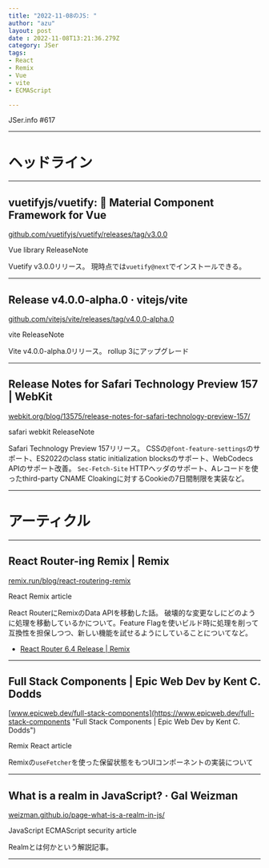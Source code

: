 ```yaml
---
title: "2022-11-08のJS: "
author: "azu"
layout: post
date : 2022-11-08T13:21:36.279Z
category: JSer
tags:
- React
- Remix
- Vue
- vite
- ECMAScript

---
```


JSer.info #617

----

<h1 class="site-genre">ヘッドライン</h1>

----

## vuetifyjs/vuetify: 🐉 Material Component Framework for Vue
[github.com/vuetifyjs/vuetify/releases/tag/v3.0.0](https://github.com/vuetifyjs/vuetify/releases/tag/v3.0.0 "vuetifyjs/vuetify: 🐉 Material Component Framework for Vue")
<p class="jser-tags jser-tag-icon"><span class="jser-tag">Vue</span> <span class="jser-tag">library</span> <span class="jser-tag">ReleaseNote</span></p>

Vuetify v3.0.0リリース。
現時点では`vuetify@next`でインストールできる。


----

## Release v4.0.0-alpha.0 · vitejs/vite
[github.com/vitejs/vite/releases/tag/v4.0.0-alpha.0](https://github.com/vitejs/vite/releases/tag/v4.0.0-alpha.0 "Release v4.0.0-alpha.0 · vitejs/vite")
<p class="jser-tags jser-tag-icon"><span class="jser-tag">vite</span> <span class="jser-tag">ReleaseNote</span></p>

Vite v4.0.0-alpha.0リリース。
rollup 3にアップグレード


----

## Release Notes for Safari Technology Preview 157 | WebKit
[webkit.org/blog/13575/release-notes-for-safari-technology-preview-157/](https://webkit.org/blog/13575/release-notes-for-safari-technology-preview-157/ "Release Notes for Safari Technology Preview 157 | WebKit")
<p class="jser-tags jser-tag-icon"><span class="jser-tag">safari</span> <span class="jser-tag">webkit</span> <span class="jser-tag">ReleaseNote</span></p>

Safari Technology Preview 157リリース。
CSSの`@font-feature-settings`のサポート、ES2022のclass static initialization blocksのサポート、WebCodecs APIのサポート改善。
`Sec-Fetch-Site` HTTPヘッダのサポート、Aレコードを使ったthird-party CNAME Cloakingに対するCookieの7日間制限を実装など。


----
<h1 class="site-genre">アーティクル</h1>

----

## React Router-ing Remix | Remix
[remix.run/blog/react-routering-remix](https://remix.run/blog/react-routering-remix "React Router-ing Remix | Remix")
<p class="jser-tags jser-tag-icon"><span class="jser-tag">React</span> <span class="jser-tag">Remix</span> <span class="jser-tag">article</span></p>

React RouterにRemixのData APIを移動した話。
破壊的な変更なしにどのように処理を移動しているかについて。Feature Flagを使いビルド時に処理を削って互換性を担保しつつ、新しい機能を試せるようにしていることについてなど。

- [React Router 6.4 Release | Remix](https://remix.run/blog/react-router-v6.4 "React Router 6.4 Release | Remix")

----

## Full Stack Components | Epic Web Dev by Kent C. Dodds
[www.epicweb.dev/full-stack-components](https://www.epicweb.dev/full-stack-components "Full Stack Components | Epic Web Dev by Kent C. Dodds")
<p class="jser-tags jser-tag-icon"><span class="jser-tag">Remix</span> <span class="jser-tag">React</span> <span class="jser-tag">article</span></p>

Remixの`useFetcher`を使った保留状態をもつUIコンポーネントの実装について


----

## What is a realm in JavaScript? · Gal Weizman
[weizman.github.io/page-what-is-a-realm-in-js/](https://weizman.github.io/page-what-is-a-realm-in-js/ "What is a realm in JavaScript? · Gal Weizman")
<p class="jser-tags jser-tag-icon"><span class="jser-tag">JavaScript</span> <span class="jser-tag">ECMAScript</span> <span class="jser-tag">security</span> <span class="jser-tag">article</span></p>

Realmとは何かという解説記事。


----
